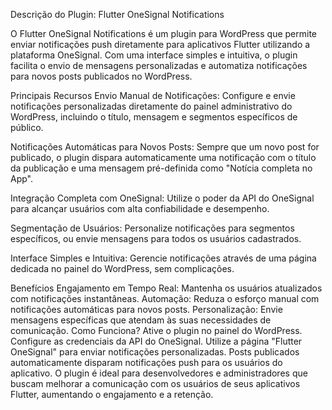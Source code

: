 Descrição do Plugin: Flutter OneSignal Notifications

O Flutter OneSignal Notifications é um plugin para WordPress que permite enviar notificações push diretamente para aplicativos Flutter utilizando a plataforma OneSignal. Com uma interface simples e intuitiva, o plugin facilita o envio de mensagens personalizadas e automatiza notificações para novos posts publicados no WordPress.

Principais Recursos
Envio Manual de Notificações:
Configure e envie notificações personalizadas diretamente do painel administrativo do WordPress, incluindo o título, mensagem e segmentos específicos de público.

Notificações Automáticas para Novos Posts:
Sempre que um novo post for publicado, o plugin dispara automaticamente uma notificação com o título da publicação e uma mensagem pré-definida como "Notícia completa no App".

Integração Completa com OneSignal:
Utilize o poder da API do OneSignal para alcançar usuários com alta confiabilidade e desempenho.

Segmentação de Usuários:
Personalize notificações para segmentos específicos, ou envie mensagens para todos os usuários cadastrados.

Interface Simples e Intuitiva:
Gerencie notificações através de uma página dedicada no painel do WordPress, sem complicações.

Benefícios
Engajamento em Tempo Real: Mantenha os usuários atualizados com notificações instantâneas.
Automação: Reduza o esforço manual com notificações automáticas para novos posts.
Personalização: Envie mensagens específicas que atendam às suas necessidades de comunicação.
Como Funciona?
Ative o plugin no painel do WordPress.
Configure as credenciais da API do OneSignal.
Utilize a página "Flutter OneSignal" para enviar notificações personalizadas.
Posts publicados automaticamente disparam notificações push para os usuários do aplicativo.
O plugin é ideal para desenvolvedores e administradores que buscam melhorar a comunicação com os usuários de seus aplicativos Flutter, aumentando o engajamento e a retenção.

